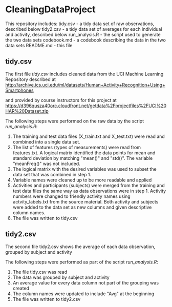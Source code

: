 # CleaningDataProject

This repository includes:
tidy.csv - a tidy data set of raw observations, described below
tidy2.csv - a tidy data set of averages for each individual and activity, described below
run_analysis.R - the script used to generate the two data sets
codebook.md - a codebook describing the data in the two data sets
README.md - this file


## tidy.csv
The first file *tidy.csv* includes cleaned data from the UCI Machine Learning Repository described at 
http://archive.ics.uci.edu/ml/datasets/Human+Activity+Recognition+Using+Smartphones

and provided by course instructors for this project at
https://d396qusza40orc.cloudfront.net/getdata%2Fprojectfiles%2FUCI%20HAR%20Dataset.zip

The following steps were performed on the raw data by the script *run_analysis.R*:
1. The training and test data files (X_train.txt and X_test.txt) were read and combined into a single data set.
2. The list of features (types of measurements) were read from features.txt. A logical matrix identified the data points for mean and standard deviation by matching "mean()" and "std()". The variable "meanFreq()" was not included.
3. The logical matrix with the desired variables was used to subset the data set that was combined in step 1.
4. Variable names were cleaned up to be more readable and applied
5. Activities and participants (subjects) were merged from the training and test data files the same way as data observations were in step 1. Activity numbers were changed to friendly activity names using actvity_labels.txt from the source material. Both activity and subjects were added to the data set as new columns and given descriptive column names.
6. The file was written to tidy.csv
 


## tidy2.csv

The second file tidy2.csv shows the average of each data observation, grouped by subject and activity

The following steps were performed as part of the script *run_analysis.R*:
1. The file tidy.csv was read
2. The data was grouped by subject and activity
3. An average value for every data column not part of the grouping was created
4. The column names were updated to include "Avg" at the beginning
5. The file was written to tidy2.csv
